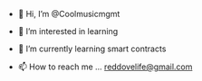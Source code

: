 - 👋 Hi, I’m @Coolmusicmgmt
- 👀 I’m interested in learning
- 🌱 I’m currently learning smart contracts

- 📫 How to reach me ... reddovelife@gmail.com

<!---
Coolmusicmgmt/Coolmusicmgmt is a ✨ special ✨ repository because its `README.md` (this file) appears on your GitHub profile.
You can click the Preview link to take a look at your changes.
--->
